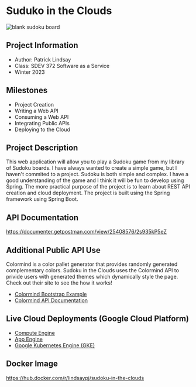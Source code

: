 # Suduko in the Clouds

![blank sudoku board](https://github.com/GreenRiverCollege-SDEV372/372-spring-project-lindsaypj/blob/main/sudoku-blank.png)

## Project Information

 - Author: Patrick Lindsay
 - Class: SDEV 372 Software as a Service
 - Winter 2023

## Milestones

 - Project Creation
 - Writing a Web API
 - Consuming a Web API
 - Integrating Public APIs
 - Deploying to the Cloud
 
## Project Description

This web application will allow you to play a Sudoku game from my library of
Sudoku boards. I have always wanted to create a simple game, but I haven't 
commited to a project. Sudoku is both simple and complex. I have a good 
understanding of the game and I think it will be fun to develop using Spring.
The more practical purpose of the project is to learn about REST API creation 
and cloud deployment. The project is built using the Spring framework using 
Spring Boot.

## API Documentation
<a href="https://documenter.getpostman.com/view/25408576/2s935kP5eZ" target="_blank" rel="noopener">https://documenter.getpostman.com/view/25408576/2s935kP5eZ</a>

## Additional Public API Use
Colormind is a color pallet generator that provides randomly generated complementary
colors. Sudoku in the Clouds uses the Colormind API to privide users with generated themes
which dynamically style the page. Check out their site to see the how it works!

 - <a href="http://colormind.io/bootstrap/" target="_blank" rel="noopener">Colormind Bootstrap Example</a>
 - <a href="http://colormind.io/api-access/" target="_blank" rel="noopener">Colormind API Documentation</a>
 
## Live Cloud Deployments (Google Cloud Platform)

 - <a href="http://35.193.196.10:8080/" target="_blank" rel="noopener">Compute Engine</a>
 - <a href="https://20230316t122706-dot-sudoku-in-the-clouds.uc.r.appspot.com/" target="_blank" rel="noopener">App Engine</a>
 - <a href="http://34.172.250.63:8081/" target="_blank" rel="noopener">Google Kubernetes Engine (GKE)</a>
 
## Docker Image
https://hub.docker.com/r/lindsaypj/sudoku-in-the-clouds
